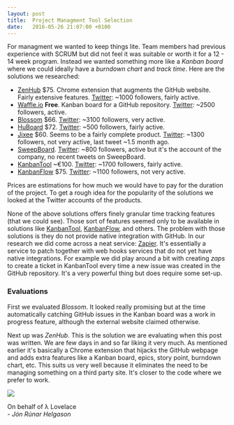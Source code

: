 ```yaml
---
layout: post
title:  Project Managment Tool Selection
date:   2016-05-26 21:07:00 +0100
---
```


For managment we wanted to keep things lite. Team members had previous experience with SCRUM but did not feel it was suitable or worth it for a 12 - 14 week program. Instead we wanted something more like a *Kanban board* where we could ideally have a *burndown chart* and *track time*. Here are the solutions we researched:

* [ZenHub](https://www.zenhub.io/) $75. Chrome extension that augments the GitHub website. Fairly extensive features. [Twitter](https://twitter.com/zenhubhq): ~1000 followers, fairly active.
* [Waffle.io](https://waffle.io/) **Free**. Kanban board for a GitHub repository. [Twitter](https://twitter.com/waffleio): ~2500 followers, active.
* [Blossom](https://www.blossom.co/) $66. [Twitter](https://twitter.com/blossom): ~3100 followers, very active.
* [HuBoard](https://huboard.com/) $72. [Twitter](https://twitter.com/huboard): ~500 followers, fairly active.
* [Jixee](https://jixee.me/) $60. Seems to be a fairly complete product. [Twitter](https://twitter.com/jixeeme): ~1300 followers, not very active, last tweet ~1.5 month ago.
* [SweepBoard](http://sweepboard.com/). [Twitter](https://twitter.com/wiredcraft): ~800 followers, active but it's the account of the company, no recent tweets on SweepBoard.
* [KanbanTool](http://kanbantool.com/) ~€100. [Twitter](https://twitter.com/kanbantool): ~1700 followers, fairly active.
* [KanbanFlow](https://kanbanflow.com/) $75. [Twitter](https://twitter.com/KanbanFlow): ~1100 followers, not very active.

Prices are estimations for how much we would have to pay for the duration of the project. To get a rough idea for the popularity of the solutions we looked at the Twitter accounts of the products.

None of the above solutions offers finely granular time tracking features (that we could see). Those sort of features seemed only to be available in solutions like [KanbanTool](http://kanbantool.com/), [KanbanFlow](https://kanbanflow.com/), and others. The problem with those solutions is they do not provide native integration with GitHub. In our research we did come across a neat service: [Zapier](https://zapier.com/app/explore). It's essentially a service to patch together with web hooks services that do not yet have native integrations. For example we did play around a bit with creating *zaps* to create a ticket in KanbanTool every time a new issue was created in the GitHub repository. It's a very powerful thing but does require some set-up.


### Evaluations

First we evaluated *Blossom*. It looked really promising but at the time automatically catching GitHub issues in the Kanban board was a work in progress feature, although the external website claimed otherwise.

Next up was *ZenHub*. This is the solution we are evaluating when this post was written. We are few days in and so far liking it very much. As mentioned earlier it's basically a Chrome extension that hijacks the GitHub webpage and adds extra features like a Kanban board, epics, story point, burndown chart, etc. This suits us very well because it eliminates the need to be managing something on a third party site. It's closer to the code where we prefer to work. 

![]({{site.baseurl}}/images/kanban_board1.png)  


On behalf of λ Lovelace  
\- *Jón Rúnar Helgason*